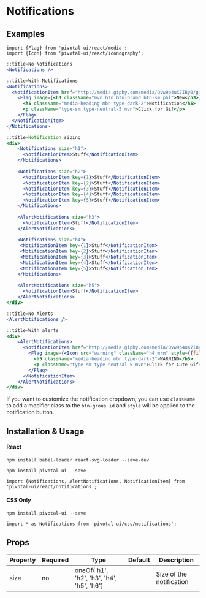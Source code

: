 # Notifications

## Examples

```
import {Flag} from 'pivotal-ui/react/media';
import {Icon} from 'pivotal-ui/react/iconography';
```

```jsx
::title=No Notifications
<Notifications />
```

```jsx
::title=With Notifications
<Notifications>
  <NotificationItem href="http://media.giphy.com/media/Qvw9p4uX7IBy0/giphy.gif">
    <Flag image={<h3 className="mvn btn btn-brand btn-sm phl">New</h3>}>
      <h5 className="media-heading mbn type-dark-2">Notification</h5>
      <p className="type-sm type-neutral-5 mvn">Click for Gif</p>
    </Flag>
  </NotificationItem>
</Notifications>
```

```jsx
::title=Notification sizing
<div>
    <Notifications size="h1">
      <NotificationItem>Stuff</NotificationItem>
    </Notifications>
    
    <Notifications size="h2">
      <NotificationItem key={1}>Stuff</NotificationItem>
      <NotificationItem key={2}>Stuff</NotificationItem>
      <NotificationItem key={3}>Stuff</NotificationItem>
      <NotificationItem key={4}>Stuff</NotificationItem>
      <NotificationItem key={5}>Stuff</NotificationItem>
    </Notifications>
    
    <AlertNotifications size="h3">
      <NotificationItem>Stuff</NotificationItem>
    </AlertNotifications>
    
    <Notifications size="h4">
     <NotificationItem key={1}>Stuff</NotificationItem>
     <NotificationItem key={2}>Stuff</NotificationItem>
     <NotificationItem key={3}>Stuff</NotificationItem>
     <NotificationItem key={4}>Stuff</NotificationItem>
     <NotificationItem key={5}>Stuff</NotificationItem>
    </Notifications>
    
    <AlertNotifications size="h5">
      <NotificationItem>Stuff</NotificationItem>
    </AlertNotifications>
</div>
```

```jsx
::title=No Alerts
<AlertNotifications />
```

```jsx
::title=With alerts
<div>
    <AlertNotifications>
      <NotificationItem href="http://media.giphy.com/media/Qvw9p4uX7IBy0/giphy.gif">
        <Flag image={<Icon src="warning" className="h4 mrm" style={{fill: '#B38F1B'}}/>}>
          <h5 className="media-heading mbn type-dark-2">WARNING</h5>
          <p className="type-sm type-neutral-5 mvn">Click for Cute Gif</p>
        </Flag>
      </NotificationItem>
    </AlertNotifications>
</div>
```

If you want to customize the notification dropdown, you can use `className` to
add a modifier class to the `btn-group`. `id` and `style` will be applied to
the notification button.

## Installation & Usage

#### React
`npm install babel-loader react-svg-loader --save-dev`

`npm install pivotal-ui --save`

`import {Notifications, AlertNotifications, NotificationItem} from 'pivotal-ui/react/notifications';`


#### CSS Only
`npm install pivotal-ui --save`

`import * as Notifications from 'pivotal-ui/css/notifications';`

## Props

Property | Required | Type | Default | Description
---------|----------|------|---------|------------
size | no | oneOf('h1', 'h2', 'h3', 'h4', 'h5', 'h6') | | Size of the notification
